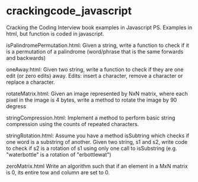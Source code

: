 # crackingcode_javascript

Cracking the Coding Interview book examples in Javascript
PS. Examples in html, but function is coded in javascript.

isPalindromePermutation.html:
    Given a string, write a function to check if it is a permutation
    of a palindrome (word/phrase that is the same forwards and backwards)

oneAway.html:
    Given two string, write a function to check if they are one edit (or zero
    edits) away. Edits: insert a character, remove a character or replace a 
    character.

rotateMatrix.html:
    Given an image represented by NxN matrix, where each pixel in the image
    is 4 bytes, write a method to rotate the image by 90 degress

stringCompression.html:
    Implement a method to perform basic string compression using the
    counts of repeated characters.

stringRotation.html:
    Assume you have a method isSubtring which checks if one word
    is a substring of another. Given two string, s1 and s2, write
    code to check if s2 is a rotation of s1 using only one call
    to isSubstring (e.g. "waterbottle" is a rotation of "erbottlewat")

zeroMatrix.html
    Write an algorithm such that if an element in a MxN matrix is 0, its
    entire tow and column are set to 0.
